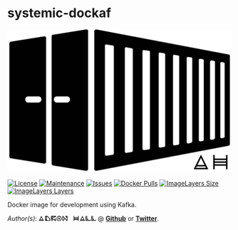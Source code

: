 # systemic-dockaf

[![Container Logo](./Logo.png)]()

[![License](https://img.shields.io/github/license/Adron/systemic-dockaf.svg?style=flat-square)](https://github.com/Adron/systemic-dockaf/blob/master/LICENSE)
[![Maintenance](https://img.shields.io/maintenance/yes/2016.svg?style=flat-square)](#)
[![Issues](https://img.shields.io/github/issues/adron/systemic-dockaf.svg?style=flat-square)](https://github.com/Adron/systemic-dockaf/issues)
[![Docker Pulls](https://img.shields.io/docker/pulls/adron/systemic-dockaf.svg?style=flat-square)](https://hub.docker.com/r/adron/dockaf/)
[![ImageLayers Size](https://img.shields.io/imagelayers/image-size/_/adron/systemic-dockaf.svg?style=flat-square)](https://hub.docker.com/r/adron/dockaf/)
[![ImageLayers Layers](https://img.shields.io/imagelayers/layers/_/adron/systemic-dockaf.svg?style=flat-square)](https://hub.docker.com/r/adron/dockaf/)

Docker image for development using Kafka.

*Author(s):* [![Adron Hall](./AdronHall.png)](http://compositecode.com) @ **[Github](https://www.github.com/adron)** or **[Twitter](https://twitter.com/adron)**.